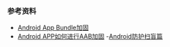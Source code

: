 ### 参考资料
- [Android App Bundle加固](https://blog.csdn.net/jiweianquan/article/details/107639684)
- [Android APP如何进行AAB加固](https://baijiahao.baidu.com/s?id=1693843276076634441&wfr=spider&for=pc)
-[Android防护扫盲篇](https://zhuanlan.zhihu.com/p/65663879)
